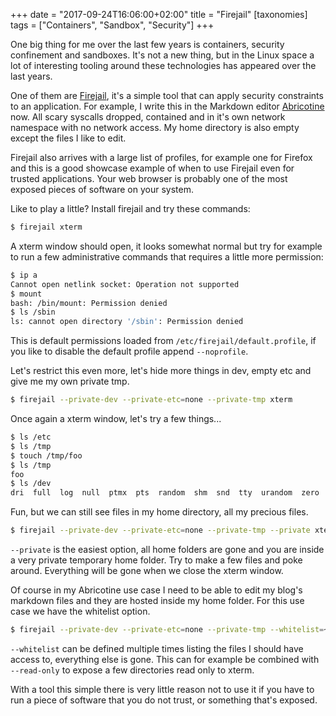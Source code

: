 +++
date = "2017-09-24T16:06:00+02:00"
title = "Firejail"
[taxonomies]
tags = ["Containers", "Sandbox", "Security"]
+++

One big thing for me over the last few years is containers, security confinement and sandboxes. It's not a new thing, but in the Linux space a lot of interesting tooling around these technologies has appeared over the last years.

One of them are [Firejail](https://firejail.wordpress.com), it's a simple tool that can apply security constraints to an application. For example, I write this in the Markdown editor [Abricotine](https://github.com/brrd/Abricotine) now. All scary syscalls dropped, contained and in it's own network namespace with no network access. My home directory is also empty except the files I like to edit.

Firejail also arrives with a large list of profiles, for example one for Firefox and this is a good showcase example of when to use Firejail even for trusted applications. Your web browser is probably one of the most exposed pieces of software on your system.

Like to play a little? Install firejail and try these commands:

```sh
$ firejail xterm
```

A xterm window should open, it looks somewhat normal but try for example to run a few administrative commands that requires a little more permission:

```sh
$ ip a
Cannot open netlink socket: Operation not supported
$ mount
bash: /bin/mount: Permission denied
$ ls /sbin
ls: cannot open directory '/sbin': Permission denied
```

This is default permissions loaded from `/etc/firejail/default.profile`, if you like to disable the default profile append `--noprofile`.

Let's restrict this even more, let's hide more things in dev, empty etc and give me my own private tmp.

```sh
$ firejail --private-dev --private-etc=none --private-tmp xterm
```

Once again a xterm window, let's try a few things...

```sh
$ ls /etc
$ ls /tmp
$ touch /tmp/foo
$ ls /tmp
foo
$ ls /dev
dri  full  log  null  ptmx  pts  random  shm  snd  tty  urandom  zero
```

Fun, but we can still see files in my home directory, all my precious files.

```sh
$ firejail --private-dev --private-etc=none --private-tmp --private xterm
```

`--private` is the easiest option, all home folders are gone and you are inside a very private temporary home folder. Try to make a few files and poke around. Everything will be gone when we close the xterm window.

Of course in my Abricotine use case I need to be able to edit my blog's markdown files and they are hosted inside my home folder. For this use case we have the whitelist option.

```sh
$ firejail --private-dev --private-etc=none --private-tmp --whitelist=~/Downloads xterm
```

`--whitelist` can be defined multiple times listing the files I should have access to, everything else is gone. This can for example be combined with `--read-only` to expose a few directories read only to xterm.

With a tool this simple there is very little reason not to use it if you have to run a piece of software that you do not trust, or something that's exposed.
